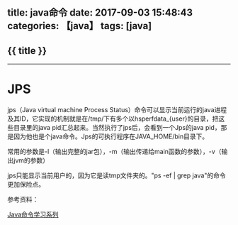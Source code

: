 title: java命令
date: 2017-09-03 15:48:43
categories: 【java】
tags: [java]
---
## {{ title }} ##

---

# JPS #

jps（Java virtual machine Process Status）命令可以显示当前运行的java进程及其ID，它实现的机制就是在/tmp/下有多个以hsperfdata_{user}的目录，把这些目录里的java pid汇总起来。当然执行了jps后，会看到一个Jps的java pid，那是因为他也是个java命令。Jps的可执行程序在JAVA_HOME/bin目录下。

常用的参数是-l（输出完整的jar包），-m（输出传递给main函数的参数），-v（输出jvm的参数）

jps只能显示当前用户的，因为它是读tmp文件夹的。"ps -ef | grep java"的命令更加保险点。


参考资料：

[Java命令学习系列](http://www.hollischuang.com/archives/105)
